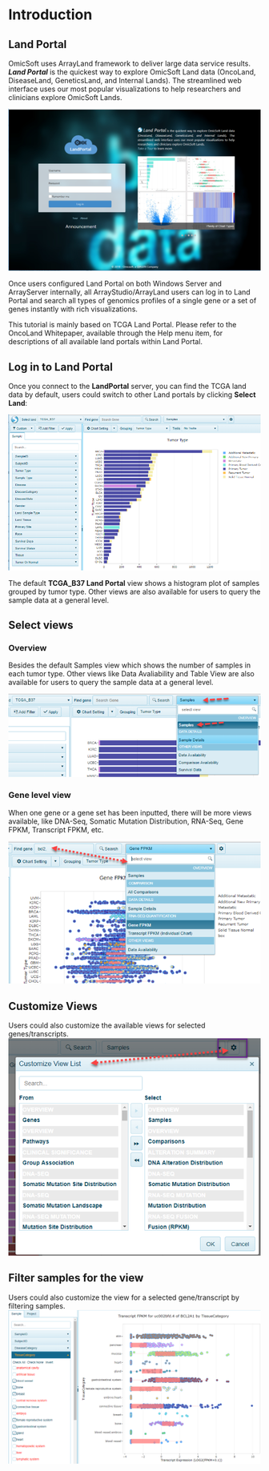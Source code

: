 # Introduction

## Land Portal

OmicSoft uses ArrayLand framework to deliver large data service results. ***Land Portal*** is the quickest way to explore OmicSoft Land data (OncoLand, DiseaseLand, GeneticsLand, and Internal Lands). The streamlined web interface uses our most popular visualizations to help researchers and clinicians explore OmicSoft Lands.

![LandPortal001_png](images/LandPortal_001.png)

Once users configured Land Portal on both Windows Server and ArrayServer internally, all ArrayStudio/ArrayLand users can log in to Land Portal and search all types of genomics profiles of a single gene or a set of genes instantly with rich visualizations.

This tutorial is mainly based on TCGA Land Portal. Please refer to the OncoLand Whitepaper, available through the Help menu item, for descriptions of all available land portals within Land Portal.

## Log in to Land Portal

Once you connect to the **LandPortal** server, you can find the TCGA land data by default, users could switch to other Land portals by clicking **Select Land**:

![LandPortal_login_png](images/LandPortal_login.png)

The default **TCGA_B37 Land Portal** view shows a histogram plot of samples grouped by tumor type. Other views are also available for users to query the sample data at a general level.

## Select views

### Overview

Besides the default Samples view which shows the number of samples in each tumor type. Other views like Data Avaliability and Table View are also available for users to query the sample data at a general level.

![SampleDistView_png](images/SampleView.png)


### Gene level view
When one gene or a gene set has been inputted, there will be more views available, like DNA-Seq, Somatic Mutation Distribution, RNA-Seq, Gene FPKM, Transcript FPKM, etc.

![SelectViews_genes_png](images/SelectViews_genes.png)


## Customize Views
Users could also customize the available views for selected genes/transcripts.
![customizedview_list_png](images/customizedview_list.png)


## Filter samples for the view
Users could also customize the view for a selected gene/transcript by filtering samples.
![customizedview_random_png](images/customizedview_random.png)
